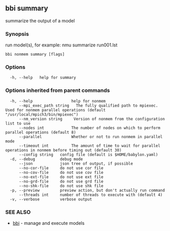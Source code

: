 ## bbi summary

summarize the output of a model

### Synopsis


run model(s), for example: 
nmu summarize run001.lst
 

```
bbi nonmem summary [flags]
```

### Options

```
  -h, --help   help for summary
```

### Options inherited from parent commands

```
  -h, --help                 help for nonmem
      --mpi_exec_path string   The fully qualified path to mpiexec. Used for nonmem parallel operations (default "/usr/local/mpich3/bin/mpiexec")
      --nm_version string     Version of nonmem from the configuration list to use
      --nodes int            The number of nodes on which to perform parallel operations (default 8)
      --parallel             Whether or not to run nonmem in parallel mode
      --timeout int          The amount of time to wait for parallel operations in nonmem before timing out (default 30)
      --config string   config file (default is $HOME/babylon.yaml)
  -d, --debug           debug mode
      --json            json tree of output, if possible
      --no-cor-file     do not use cor file
      --no-cov-file     do not use cov file
      --no-ext-file     do not use ext file
      --no-grd-file     do not use grd file
      --no-shk-file     do not use shk file
  -p, --preview         preview action, but don't actually run command
      --threads int     number of threads to execute with (default 4)
  -v, --verbose         verbose output
```


### SEE ALSO
* [bbi](bbi.md)	 - manage and execute models

